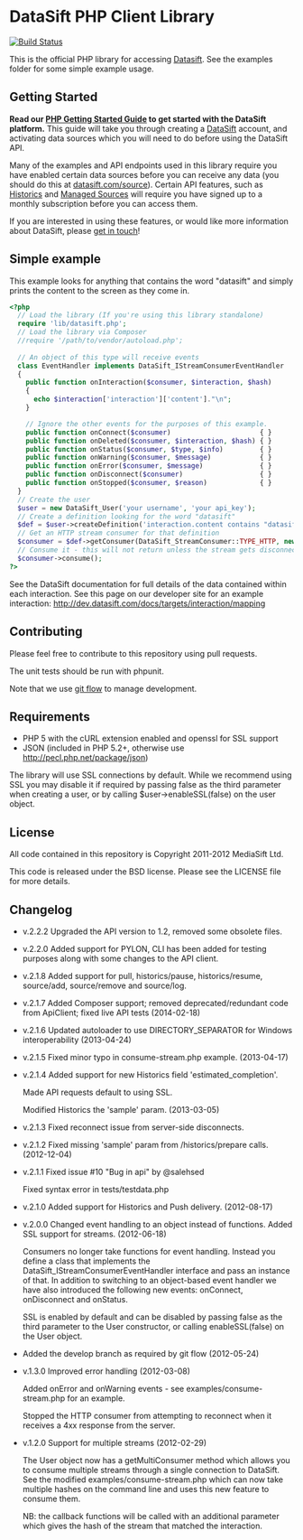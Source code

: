 DataSift PHP Client Library
===========================

[![Build Status](https://api.travis-ci.org/datasift/datasift-php.svg)](https://travis-ci.org/datasift/datasift-php)

This is the official PHP library for accessing [Datasift](http://datasift.com/). See the examples
folder for some simple example usage.


Getting Started
---------------

**Read our [PHP Getting Started Guide](http://dev.datasift.com/quickstart/php) to get started with the DataSift platform.** This guide will take you through creating a [DataSift](http://datasift.com) account, and activating data sources which you will need to do before using the DataSift API.

Many of the examples and API endpoints used in this library require you have enabled certain data sources before you can receive any data (you should do this at [datasift.com/source](https://datasift.com/source)). Certain API features, such as [Historics](http://datasift.com/platform/historics/) and [Managed Sources](http://datasift.com/platform/datasources/) will require you have signed up to a monthly subscription before you can access them.

If you are interested in using these features, or would like more information about DataSift, please [get in touch](http://datasift.com/contact-us/)!


Simple example
--------------

This example looks for anything that contains the word "datasift" and simply
prints the content to the screen as they come in.

```php
<?php
  // Load the library (If you're using this library standalone)
  require 'lib/datasift.php';
  // Load the library via Composer
  //require '/path/to/vendor/autoload.php';
 
  // An object of this type will receive events
  class EventHandler implements DataSift_IStreamConsumerEventHandler
  {
    public function onInteraction($consumer, $interaction, $hash)
    {
      echo $interaction['interaction']['content']."\n";
    }

    // Ignore the other events for the purposes of this example.
    public function onConnect($consumer)                      { }
    public function onDeleted($consumer, $interaction, $hash) { }
    public function onStatus($consumer, $type, $info)         { }
    public function onWarning($consumer, $message)            { }
    public function onError($consumer, $message)              { }
    public function onDisconnect($consumer)                   { }
    public function onStopped($consumer, $reason)             { }
  }
  // Create the user
  $user = new DataSift_User('your username', 'your api_key');
  // Create a definition looking for the word "datasift"
  $def = $user->createDefinition('interaction.content contains "datasift"');
  // Get an HTTP stream consumer for that definition
  $consumer = $def->getConsumer(DataSift_StreamConsumer::TYPE_HTTP, new EventHandler());
  // Consume it - this will not return unless the stream gets disconnected
  $consumer->consume();
?>
```

See the DataSift documentation for full details of the data contained within
each interaction. See this page on our developer site for an example interaction:
http://dev.datasift.com/docs/targets/interaction/mapping


Contributing
------------

Please feel free to contribute to this repository using pull requests.

The unit tests should be run with phpunit.

Note that we use [git flow](https://github.com/nvie/gitflow) to manage development.


Requirements
------------

* PHP 5 with the cURL extension enabled and openssl for SSL support
* JSON (included in PHP 5.2+, otherwise use http://pecl.php.net/package/json)

The library will use SSL connections by default. While we recommend using SSL
you may disable it if required by passing false as the third parameter when
creating a user, or by calling $user->enableSSL(false) on the user object.

License
-------

All code contained in this repository is Copyright 2011-2012 MediaSift Ltd.

This code is released under the BSD license. Please see the LICENSE file for
more details.

Changelog
---------

* v.2.2.2 Upgraded the API version to 1.2, removed some obsolete files.

* v.2.2.0 Added support for PYLON, CLI has been added for testing purposes along with some changes to the API client.

* v.2.1.8 Added support for pull, historics/pause, historics/resume, source/add, source/remove and source/log.

* v.2.1.7 Added Composer support; removed deprecated/redundant code from ApiClient; fixed live API tests (2014-02-18)

* v.2.1.6 Updated autoloader to use DIRECTORY_SEPARATOR for Windows interoperability (2013-04-24)

* v.2.1.5 Fixed minor typo in consume-stream.php example. (2013-04-17)

* v.2.1.4 Added support for new Historics field 'estimated_completion'. 
  
  Made API requests default to using SSL.
  
  Modified Historics the 'sample' param. (2013-03-05)

* v.2.1.3 Fixed reconnect issue from server-side disconnects.

* v.2.1.2 Fixed missing 'sample' param from /historics/prepare calls. (2012-12-04)

* v.2.1.1 Fixed issue #10 "Bug in api" by @salehsed

  Fixed syntax error in tests/testdata.php

* v.2.1.0 Added support for Historics and Push delivery. (2012-08-17)

* v.2.0.0 Changed event handling to an object instead of functions. Added SSL
          support for streams. (2012-06-18)

  Consumers no longer take functions for event handling. Instead you define a
  class that implements the DataSift_IStreamConsumerEventHandler interface and
  pass an instance of that. In addition to switching to an object-based event
  handler we have also introduced the following new events: onConnect,
  onDisconnect and onStatus.

  SSL is enabled by default and can be disabled by passing false as the third
  parameter to the User constructor, or calling enableSSL(false) on the User
  object.

* Added the develop branch as required by git flow (2012-05-24)

* v.1.3.0 Improved error handling (2012-03-08)

  Added onError and onWarning events - see examples/consume-stream.php for an
  example.

  Stopped the HTTP consumer from attempting to reconnect when it receives a
  4xx response from the server.

* v.1.2.0 Support for multiple streams (2012-02-29)

  The User object now has a getMultiConsumer method which allows you to
  consume multiple streams through a single connection to DataSift. See the
  modified examples/consume-stream.php which can now take multiple hashes on
  the command line and uses this new feature to consume them.

  NB: the callback functions will be called with an additional parameter which
  gives the hash of the stream that matched the interaction.

